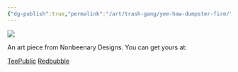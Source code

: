 ```yaml
---
{"dg-publish":true,"permalink":"/art/trash-gang/yee-haw-dumpster-fire/","title":"yee haw dumpster fire","tags":["Art","Progressive Gang"]}
---
```



![](https://baserow-media.ams3.digitaloceanspaces.com/user_files/zBiGINKlvn13mWefwQUVu5EzoMJC6Imr_97477beb07f22c723c534d997b7a294697e576ef0b5381864f8a0e4bd76005f3.jpg)

An art piece from Nonbeenary Designs. You can get yours at:

[TeePublic](https://www.teepublic.com/t-shirt/50075014-dumpster-fire-yee-haw?store_id=258912)
[Redbubble](https://www.redbubble.com/shop/ap/151542940?ref=studio-promote)

